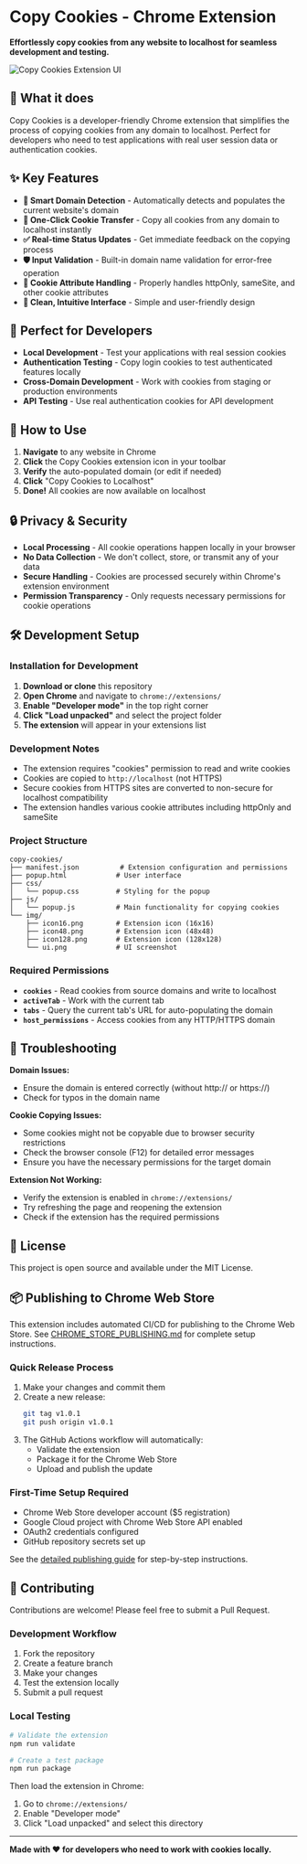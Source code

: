 # Copy Cookies - Chrome Extension

**Effortlessly copy cookies from any website to localhost for seamless development and testing.**

![Copy Cookies Extension UI](img/ui.png)

## 🚀 What it does

Copy Cookies is a developer-friendly Chrome extension that simplifies the process of copying cookies from any domain to localhost. Perfect for developers who need to test applications with real user session data or authentication cookies.

## ✨ Key Features

- **🎯 Smart Domain Detection** - Automatically detects and populates the current website's domain
- **🔄 One-Click Cookie Transfer** - Copy all cookies from any domain to localhost instantly
- **✅ Real-time Status Updates** - Get immediate feedback on the copying process
- **🛡️ Input Validation** - Built-in domain name validation for error-free operation
- **🔧 Cookie Attribute Handling** - Properly handles httpOnly, sameSite, and other cookie attributes
- **🎨 Clean, Intuitive Interface** - Simple and user-friendly design

## 🎯 Perfect for Developers

- **Local Development** - Test your applications with real session cookies
- **Authentication Testing** - Copy login cookies to test authenticated features locally
- **Cross-Domain Development** - Work with cookies from staging or production environments
- **API Testing** - Use real authentication cookies for API development

## 📱 How to Use

1. **Navigate** to any website in Chrome
2. **Click** the Copy Cookies extension icon in your toolbar
3. **Verify** the auto-populated domain (or edit if needed)
4. **Click** "Copy Cookies to Localhost"
5. **Done!** All cookies are now available on localhost

## 🔒 Privacy & Security

- **Local Processing** - All cookie operations happen locally in your browser
- **No Data Collection** - We don't collect, store, or transmit any of your data
- **Secure Handling** - Cookies are processed securely within Chrome's extension environment
- **Permission Transparency** - Only requests necessary permissions for cookie operations

## 🛠️ Development Setup

### Installation for Development

1. **Download or clone** this repository
2. **Open Chrome** and navigate to `chrome://extensions/`
3. **Enable "Developer mode"** in the top right corner
4. **Click "Load unpacked"** and select the project folder
5. **The extension** will appear in your extensions list

### Development Notes

- The extension requires "cookies" permission to read and write cookies
- Cookies are copied to `http://localhost` (not HTTPS)
- Secure cookies from HTTPS sites are converted to non-secure for localhost compatibility
- The extension handles various cookie attributes including httpOnly and sameSite

### Project Structure

```
copy-cookies/
├── manifest.json          # Extension configuration and permissions
├── popup.html            # User interface
├── css/
│   └── popup.css         # Styling for the popup
├── js/
│   └── popup.js          # Main functionality for copying cookies
└── img/
    ├── icon16.png        # Extension icon (16x16)
    ├── icon48.png        # Extension icon (48x48)
    ├── icon128.png       # Extension icon (128x128)
    └── ui.png            # UI screenshot
```

### Required Permissions

- **`cookies`** - Read cookies from source domains and write to localhost
- **`activeTab`** - Work with the current tab
- **`tabs`** - Query the current tab's URL for auto-populating the domain
- **`host_permissions`** - Access cookies from any HTTP/HTTPS domain

## 🐛 Troubleshooting

**Domain Issues:**

- Ensure the domain is entered correctly (without http:// or https://)
- Check for typos in the domain name

**Cookie Copying Issues:**

- Some cookies might not be copyable due to browser security restrictions
- Check the browser console (F12) for detailed error messages
- Ensure you have the necessary permissions for the target domain

**Extension Not Working:**

- Verify the extension is enabled in `chrome://extensions/`
- Try refreshing the page and reopening the extension
- Check if the extension has the required permissions

## 📄 License

This project is open source and available under the MIT License.

## 📦 Publishing to Chrome Web Store

This extension includes automated CI/CD for publishing to the Chrome Web Store. See [CHROME_STORE_PUBLISHING.md](CHROME_STORE_PUBLISHING.md) for complete setup instructions.

### Quick Release Process

1. Make your changes and commit them
2. Create a new release:
   ```bash
   git tag v1.0.1
   git push origin v1.0.1
   ```
3. The GitHub Actions workflow will automatically:
   - Validate the extension
   - Package it for the Chrome Web Store
   - Upload and publish the update

### First-Time Setup Required

- Chrome Web Store developer account ($5 registration)
- Google Cloud project with Chrome Web Store API enabled
- OAuth2 credentials configured
- GitHub repository secrets set up

See the [detailed publishing guide](CHROME_STORE_PUBLISHING.md) for step-by-step instructions.

## 🤝 Contributing

Contributions are welcome! Please feel free to submit a Pull Request.

### Development Workflow

1. Fork the repository
2. Create a feature branch
3. Make your changes
4. Test the extension locally
5. Submit a pull request

### Local Testing

```bash
# Validate the extension
npm run validate

# Create a test package
npm run package
```

Then load the extension in Chrome:

1. Go to `chrome://extensions/`
2. Enable "Developer mode"
3. Click "Load unpacked" and select this directory

---

**Made with ❤️ for developers who need to work with cookies locally.**
